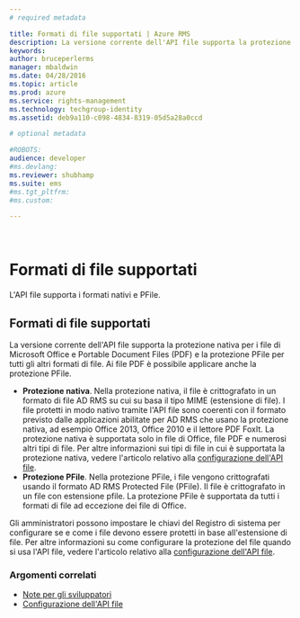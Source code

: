 ```yaml
---
# required metadata

title: Formati di file supportati | Azure RMS
description: La versione corrente dell'API file supporta la protezione nativa per i file di MS Office e PDF e la protezione PFile per tutti gli altri formati di file.
keywords:
author: bruceperlerms
manager: mbaldwin
ms.date: 04/28/2016
ms.topic: article
ms.prod: azure
ms.service: rights-management
ms.technology: techgroup-identity
ms.assetid: deb9a110-c098-4834-8319-05d5a28a0ccd

# optional metadata

#ROBOTS:
audience: developer
#ms.devlang:
ms.reviewer: shubhamp
ms.suite: ems
#ms.tgt_pltfrm:
#ms.custom:

---
```


﻿
# Formati di file supportati

L'API file supporta i formati nativi e PFile.

## Formati di file supportati

La versione corrente dell'API file supporta la protezione nativa per i file di Microsoft Office e Portable Document Files (PDF) e la protezione PFile per tutti gli altri formati di file. Ai file PDF è possibile applicare anche la protezione PFile.

-   **Protezione nativa**. Nella protezione nativa, il file è crittografato in un formato di file AD RMS su cui su basa il tipo MIME (estensione di file). I file protetti in modo nativo tramite l'API file sono coerenti con il formato previsto dalle applicazioni abilitate per AD RMS che usano la protezione nativa, ad esempio Office 2013, Office 2010 e il lettore PDF FoxIt. La protezione nativa è supportata solo in file di Office, file PDF e numerosi altri tipi di file. Per altre informazioni sui tipi di file in cui è supportata la protezione nativa, vedere l'articolo relativo alla [configurazione dell'API file](file-api-configuration.md).
-   **Protezione PFile**. Nella protezione PFile, i file vengono crittografati usando il formato AD RMS Protected File (PFile). Il file è crittografato in un file con estensione pfile. La protezione PFile è supportata da tutti i formati di file ad eccezione dei file di Office.

Gli amministratori possono impostare le chiavi del Registro di sistema per configurare se e come i file devono essere protetti in base all'estensione di file. Per altre informazioni su come configurare la protezione del file quando si usa l'API file, vedere l'articolo relativo alla [configurazione dell'API file](file-api-configuration.md).

### Argomenti correlati

* [Note per gli sviluppatori](developer-notes.md)
* [Configurazione dell'API file](file-api-configuration.md)
 

 





<!--HONumber=Apr16_HO3-->



